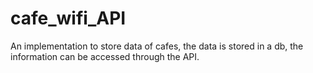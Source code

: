 # cafe_wifi_API
An implementation to store data of cafes, the data is stored in a db, the information can be accessed through the API.
